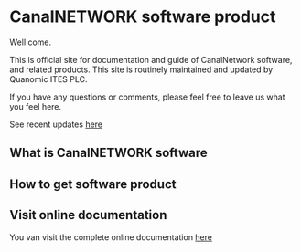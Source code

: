 # CanalNETWORK software product
Well come.

This is official site for documentation and guide of CanalNetwork software, and related products. This site is routinely maintained and updated by Quanomic ITES PLC.

If you have any questions or comments, please feel free to leave us what you feel here.

See recent updates [here](updatenotesNov2021.md)

## What is CanalNETWORK software



## How to get software product


## Visit online documentation
You van visit the complete online documentation [here](Introduction.md)

